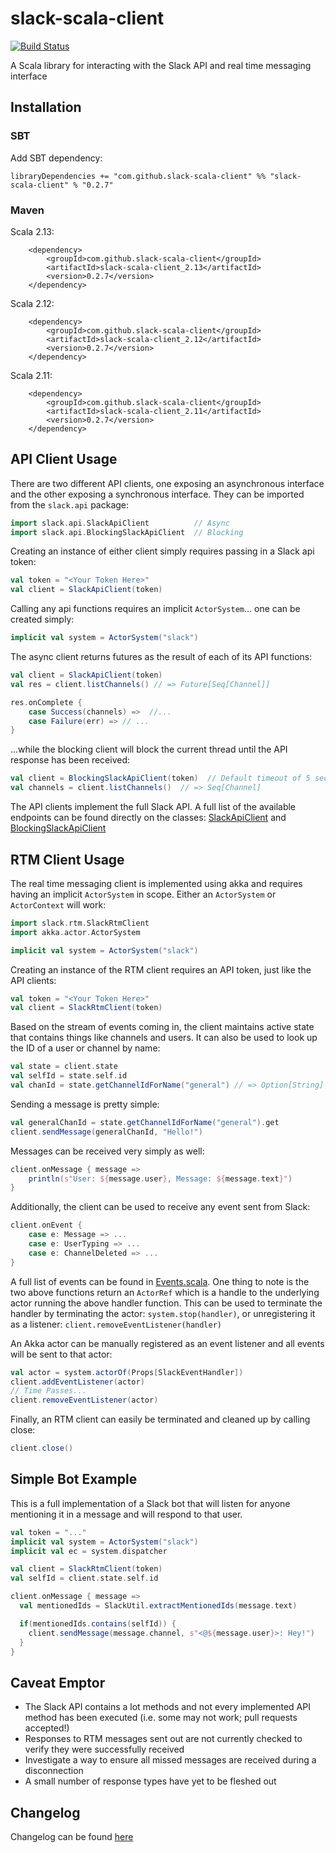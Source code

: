 # slack-scala-client

[![Build Status](https://travis-ci.com/slack-scala-client/slack-scala-client.svg?branch=master)](https://travis-ci.com/slack-scala-client/slack-scala-client)

A Scala library for interacting with the Slack API and real time messaging interface


## Installation

### SBT

Add SBT dependency:

    libraryDependencies += "com.github.slack-scala-client" %% "slack-scala-client" % "0.2.7"


### Maven

Scala 2.13:

        <dependency>
            <groupId>com.github.slack-scala-client</groupId>
            <artifactId>slack-scala-client_2.13</artifactId>
            <version>0.2.7</version>
        </dependency>

Scala 2.12:

        <dependency>
            <groupId>com.github.slack-scala-client</groupId>
            <artifactId>slack-scala-client_2.12</artifactId>
            <version>0.2.7</version>
        </dependency>

Scala 2.11:

        <dependency>
            <groupId>com.github.slack-scala-client</groupId>
            <artifactId>slack-scala-client_2.11</artifactId>
            <version>0.2.7</version>
        </dependency>

## API Client Usage

There are two different API clients, one exposing an asynchronous interface and the other exposing a synchronous interface. They can be imported from the `slack.api` package:

```scala
import slack.api.SlackApiClient          // Async
import slack.api.BlockingSlackApiClient  // Blocking
```

Creating an instance of either client simply requires passing in a Slack api token:

```scala
val token = "<Your Token Here>"
val client = SlackApiClient(token)
```

Calling any api functions requires an implicit `ActorSystem`... one can be created simply:

```scala
implicit val system = ActorSystem("slack")
```

The async client returns futures as the result of each of its API functions:

```scala
val client = SlackApiClient(token)
val res = client.listChannels() // => Future[Seq[Channel]]

res.onComplete {
    case Success(channels) =>  //...
    case Failure(err) => // ...
}
```

...while the blocking client will block the current thread until the API response has been received:

```scala
val client = BlockingSlackApiClient(token)  // Default timeout of 5 seconds
val channels = client.listChannels()  // => Seq[Channel]
```

The API clients implement the full Slack API. A full list of the available endpoints can be found directly on the classes: [SlackApiClient](src/main/scala/slack/api/SlackApiClient.scala#L83-L507) and [BlockingSlackApiClient](src/main/scala/slack/api/BlockingSlackApiClient.scala#L28-L324)


## RTM Client Usage

The real time messaging client is implemented using akka and requires having an implicit `ActorSystem` in scope. Either an `ActorSystem` or `ActorContext` will work:

```scala
import slack.rtm.SlackRtmClient
import akka.actor.ActorSystem

implicit val system = ActorSystem("slack")
```

Creating an instance of the RTM client requires an API token, just like the API clients:

```scala
val token = "<Your Token Here>"
val client = SlackRtmClient(token)
```

Based on the stream of events coming in, the client maintains active state that contains things like channels and users. It can also be used to look up the ID of a user or channel by name:

```scala
val state = client.state
val selfId = state.self.id
val chanId = state.getChannelIdForName("general") // => Option[String]
```

Sending a message is pretty simple:

```scala
val generalChanId = state.getChannelIdForName("general").get
client.sendMessage(generalChanId, "Hello!")
```

Messages can be received very simply as well:

```scala
client.onMessage { message =>
    println(s"User: ${message.user}, Message: ${message.text}")
}
```

Additionally, the client can be used to receive any event sent from Slack:

```scala
client.onEvent {
    case e: Message => ...
    case e: UserTyping => ...
    case e: ChannelDeleted => ...
}
```

A full list of events can be found in [Events.scala](src/main/scala/slack/models/Events.scala). One thing to note is the two above functions return an `ActorRef` which is a handle to the underlying actor running the above handler function. This can be used to terminate the handler by terminating the actor: ```system.stop(handler)```, or unregistering it as a listener: ```client.removeEventListener(handler)```

An Akka actor can be manually registered as an event listener and all events will be sent to that actor:

```scala
val actor = system.actorOf(Props[SlackEventHandler])
client.addEventListener(actor)
// Time Passes...
client.removeEventListener(actor)
```

Finally, an RTM client can easily be terminated and cleaned up by calling close:

```scala
client.close()
```


## Simple Bot Example

This is a full implementation of a Slack bot that will listen for anyone mentioning it in a message and will respond to that user.

```scala
val token = "..."
implicit val system = ActorSystem("slack")
implicit val ec = system.dispatcher

val client = SlackRtmClient(token)
val selfId = client.state.self.id

client.onMessage { message =>
  val mentionedIds = SlackUtil.extractMentionedIds(message.text)

  if(mentionedIds.contains(selfId)) {
    client.sendMessage(message.channel, s"<@${message.user}>: Hey!")
  }
}
```

## Caveat Emptor

- The Slack API contains a lot methods and not every implemented API method has been executed (i.e. some may not work; pull requests accepted!)
- Responses to RTM messages sent out are not currently checked to verify they were successfully received
- Investigate a way to ensure all missed messages are received during a disconnection
- A small number of response types have yet to be fleshed out


## Changelog

Changelog can be found [here](CHANGELOG.md)
